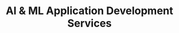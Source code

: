 ---
title: "AI & ML Application Development Services"
description: "Tomorrow is already here. In awe of the possibilities the future has to offer, has had us intrigued and indulge in wanting to contribute to the AI-world. Machine learning, computer vision and fuzzy logic are the sciences we choose to have our hands-on."
layout: "specific-service"
draft: false

start:
  enable: true
  image: "images/services/ai-ml/ai_ml_banner.png"
  content: "Tomorrow is already here. In awe of the possibilities the future has to offer, has had us intrigued and indulge in wanting to contribute to the AI-world. Machine learning, computer vision and fuzzy logic are the sciences we choose to have our hands-on."

section1:
  enable: true
  title: "AI & ML Driven Healthcare Applications Development"
  image: "images/services/ai-ml/ai_driven_healthcare.png"
  content: "There is this bias on the investments made in healthcare tech and research. Rightfully so as improving life expectancy has been the core purpose driving most innovations. Hold good for Tech as well. AI and ML cloud driven solutions for real time monitoring, intelligent complex analysis, prescriptive predictions and many more. Neural networks are fed loads of new data continuously to keep learning and be ready for tomorrow. We are!"

section2:
  enable: true
  title: "Google NLP Driven Data Mapping"
  image: "images/services/ai-ml/google_nlp_driven_data_mapping.png"
  content: "Language is ideally a tool for communication. The last decade has seen strides to map Programming language used to talk to computers with our simple natural language. Capture the voice, segment the words and recognize the meaning. There is not a better input medium today than just speaking to a system. We have built some of the most powerful NLP systems that seamlessly & efficiently override conventional methods."

section3:
  enable: true
  title: "Data Science and Big Data Analytics"
  image: "images/services/ai-ml/data_science_and_data_analytics.png"
  content: "Data business is the future. We know that and so we are in. Adapting early, as part of our heavy data analytical projects, we have evolved into Big Data experts taking on some of the more complex computations being performed seamlessly in real-time."

section4:
  enable: true
  title: "OpenCV, Object Detection and Image Processing Driven Apps"
  image: "images/services/ai-ml/opencv_and_object_detection.png"
  content: "Guess what acts as the eyes of a computer. Camera? Sensor? It is Computer vision or machine vision, that helps the system to identify segment and recognize the information it is fed. Face recognition, object recognition are made more easily available for for applications today. Talk to our Tensor-flow experts to learn how to build a solution you need."

section5:
  enable: true
  title: "Cloud ML and Tensorflow Driven Apps"
  image: "images/services/ai-ml/cloud_ml_and_tensorflow.png"
  content: "The sole purpose of the advent of computing is to reduce human dependencies for repetitive, binary and non creative tasks. It does drastically improve productivity and accuracy. RPA is the revolution that enables developers to automate simple to very complex intuitiveness driven tasks. Ride on the tide today to see a massive increase in your process efficiency."

section6:
  enable: true
  title: "ChatBot With Google DialogFlow"
  image: "images/services/ai-ml/chatbot_with_google_dialog_flow.png"
  content: "Your business leadership depends on continuous and instant customer interaction and support. Support teams play their parts to solve complex tickets. But what about the redundant and repetitive tickets. They can be identified and addressed to achieve superior consumer interaction. See our case studies of intuitive chat bots that you can't tell apart for an agent."

section7:
  enable: true
  title: "Blockchain Apps Development"
  image: "images/services/ai-ml/blockchain_apps_development.png"
  content: "Going ICO and Crypto is touted to be an inevitable move business and commerce world needs to take up. The tech cant be more excited as the last decade has seen brilliant apps playing around the opportunities the domain ecosystem has to offer. A complex science if not dealt with expert consultants. Thankfully we have a geared team to take up your next Blockchain app idea."
---  